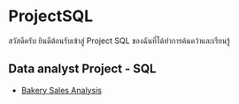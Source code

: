 # ProjectSQL
สวัสดีครับ ยินดีต้อนรับเข้าสู่ Project SQL ของฉันที่ได้ทำการค้นคว้าและเรียนรู้

## Data analyst Project - SQL
 - [Bakery Sales Analysis](https://awesomeopensource.com/project/elangosundar/awesome-README-templates)